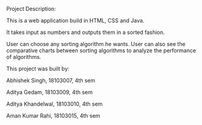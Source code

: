 Project Description:

This is a web application build in HTML, CSS and Java.

It takes input as numbers and outputs them in a sorted fashion.

User can choose any sorting algorithm he wants. User can also see the comparative charts between sorting algorithms to analyze the performance of algorithms.

This project was built by:

Abhishek Singh, 18103007, 4th sem

Aditya Gedam, 18103009, 4th sem

Aditya Khandelwal, 18103010, 4th sem

Aman Kumar Rahi, 18103015, 4th sem
